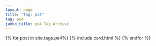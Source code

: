 ```yaml
---
layout: page
title: "Tag: ps4"
tag: ps4
jumbo_title: ps4 Tag Archive
---
```


{% for post in site.tags.ps4%}
{% include card.html %}
{% endfor %}
